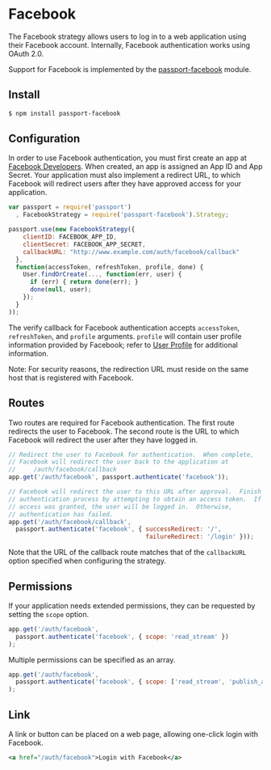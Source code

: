 
# Facebook

The Facebook strategy allows users to log in to a web application using their
Facebook account.  Internally, Facebook authentication works using OAuth 2.0.

Support for Facebook is implemented by the [passport-facebook](https://github.com/jaredhanson/passport-facebook)
module.

## Install

```bash
$ npm install passport-facebook
```

## Configuration

In order to use Facebook authentication, you must first create an app at
[Facebook Developers](https://developers.facebook.com/).  When created, an
app is assigned an App ID and App Secret.  Your application must also implement
a redirect URL, to which Facebook will redirect users after they have approved
access for your application.

```javascript
var passport = require('passport')
  , FacebookStrategy = require('passport-facebook').Strategy;

passport.use(new FacebookStrategy({
    clientID: FACEBOOK_APP_ID,
    clientSecret: FACEBOOK_APP_SECRET,
    callbackURL: "http://www.example.com/auth/facebook/callback"
  },
  function(accessToken, refreshToken, profile, done) {
    User.findOrCreate(..., function(err, user) {
      if (err) { return done(err); }
      done(null, user);
    });
  }
));
```

The verify callback for Facebook authentication accepts `accessToken`,
`refreshToken`, and `profile` arguments.  `profile` will contain user profile
information provided by Facebook; refer to [User Profile](/guide/profile/)
for additional information.

Note: For security reasons, the redirection URL must reside on the same host
that is registered with Facebook.

## Routes

Two routes are required for Facebook authentication.  The first route redirects
the user to Facebook.  The second route is the URL to which Facebook will
redirect the user after they have logged in.

```javascript
// Redirect the user to Facebook for authentication.  When complete,
// Facebook will redirect the user back to the application at
//     /auth/facebook/callback
app.get('/auth/facebook', passport.authenticate('facebook'));

// Facebook will redirect the user to this URL after approval.  Finish the
// authentication process by attempting to obtain an access token.  If
// access was granted, the user will be logged in.  Otherwise,
// authentication has failed.
app.get('/auth/facebook/callback',
  passport.authenticate('facebook', { successRedirect: '/',
                                      failureRedirect: '/login' }));
```

Note that the URL of the callback route matches that of the `callbackURL` option
specified when configuring the strategy.

## Permissions

If your application needs extended permissions, they can be requested by setting
the `scope` option.

```javascript
app.get('/auth/facebook',
  passport.authenticate('facebook', { scope: 'read_stream' })
);
```

Multiple permissions can be specified as an array.

```javascript
app.get('/auth/facebook',
  passport.authenticate('facebook', { scope: ['read_stream', 'publish_actions'] })
);
```

## Link

A link or button can be placed on a web page, allowing one-click login with
Facebook.

```xml
<a href="/auth/facebook">Login with Facebook</a>
```

